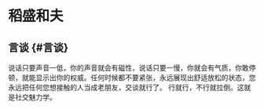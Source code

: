 # 稻盛和夫


## 言谈 {#言谈}

说话只要声音一低，你的声音就会有磁性，说话只要一慢，你就会有气质，你敢停顿，就能显示出你的权威。任何时候都不要紧张，永远展现出舒适放松的状态，您永远把任何您想接触的人当成老朋友，交谈就行了。 行就行，不行就拉倒。这就是社交魅力学。
